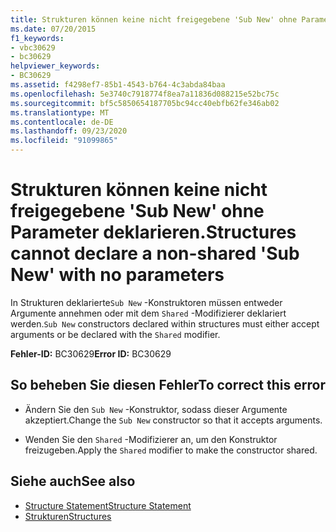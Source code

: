 ```yaml
---
title: Strukturen können keine nicht freigegebene 'Sub New' ohne Parameter deklarieren.
ms.date: 07/20/2015
f1_keywords:
- vbc30629
- bc30629
helpviewer_keywords:
- BC30629
ms.assetid: f4298ef7-85b1-4543-b764-4c3abda84baa
ms.openlocfilehash: 5e3740c7918774f8ea7a11836d088215e52bc75c
ms.sourcegitcommit: bf5c5850654187705bc94cc40ebfb62fe346ab02
ms.translationtype: MT
ms.contentlocale: de-DE
ms.lasthandoff: 09/23/2020
ms.locfileid: "91099865"
---
```

# <a name="structures-cannot-declare-a-non-shared-sub-new-with-no-parameters"></a><span data-ttu-id="4fe9a-102">Strukturen können keine nicht freigegebene 'Sub New' ohne Parameter deklarieren.</span><span class="sxs-lookup"><span data-stu-id="4fe9a-102">Structures cannot declare a non-shared 'Sub New' with no parameters</span></span>

<span data-ttu-id="4fe9a-103">In Strukturen deklarierte`Sub New` -Konstruktoren müssen entweder Argumente annehmen oder mit dem `Shared` -Modifizierer deklariert werden.</span><span class="sxs-lookup"><span data-stu-id="4fe9a-103">`Sub New` constructors declared within structures must either accept arguments or be declared with the `Shared` modifier.</span></span>  
  
 <span data-ttu-id="4fe9a-104">**Fehler-ID:** BC30629</span><span class="sxs-lookup"><span data-stu-id="4fe9a-104">**Error ID:** BC30629</span></span>  
  
## <a name="to-correct-this-error"></a><span data-ttu-id="4fe9a-105">So beheben Sie diesen Fehler</span><span class="sxs-lookup"><span data-stu-id="4fe9a-105">To correct this error</span></span>  
  
- <span data-ttu-id="4fe9a-106">Ändern Sie den `Sub New` -Konstruktor, sodass dieser Argumente akzeptiert.</span><span class="sxs-lookup"><span data-stu-id="4fe9a-106">Change the `Sub New` constructor so that it accepts arguments.</span></span>  
  
- <span data-ttu-id="4fe9a-107">Wenden Sie den `Shared` -Modifizierer an, um den Konstruktor freizugeben.</span><span class="sxs-lookup"><span data-stu-id="4fe9a-107">Apply the `Shared` modifier to make the constructor shared.</span></span>  
  
## <a name="see-also"></a><span data-ttu-id="4fe9a-108">Siehe auch</span><span class="sxs-lookup"><span data-stu-id="4fe9a-108">See also</span></span>

- [<span data-ttu-id="4fe9a-109">Structure Statement</span><span class="sxs-lookup"><span data-stu-id="4fe9a-109">Structure Statement</span></span>](../language-reference/statements/structure-statement.md)
- [<span data-ttu-id="4fe9a-110">Strukturen</span><span class="sxs-lookup"><span data-stu-id="4fe9a-110">Structures</span></span>](../programming-guide/language-features/data-types/structures.md)
